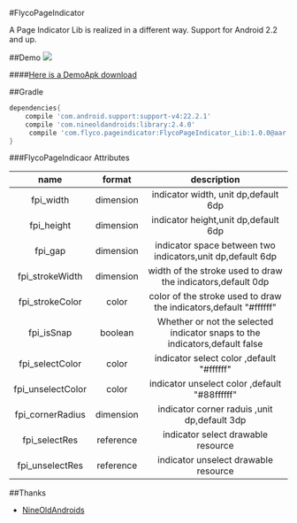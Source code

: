 #FlycoPageIndicator

A Page Indicator Lib is realized in a different way. Support for Android 2.2 and up.

##Demo
![](https://github.com/H07000223/FlycoPageIndicator/blob/master/preview_FlycoPageIndicator.gif)

####[Here is a DemoApk download](http://fir.im/ubrn)

##Gradle

```groovy
dependencies{
    compile 'com.android.support:support-v4:22.2.1'
    compile 'com.nineoldandroids:library:2.4.0'
     compile 'com.flyco.pageindicator:FlycoPageIndicator_Lib:1.0.0@aar'
}
```

###FlycoPageIndicaor Attributes

|name|format|description|
|:---:|:---:|:---:|
| fpi_width | dimension | indicator width, unit dp,default 6dp
| fpi_height | dimension | indicator height,unit dp,default 6dp
| fpi_gap | dimension | indicator space between two indicators,unit dp,default 6dp
| fpi_strokeWidth | dimension | width of the stroke used to draw the indicators,default 0dp
| fpi_strokeColor | color | color of the stroke used to draw the indicators,default "#ffffff"
| fpi_isSnap | boolean | Whether or not the selected indicator snaps to the indicators,default false
| fpi_selectColor | color | indicator select color ,default "#ffffff"
| fpi_unselectColor | color | indicator unselect color ,default "#88ffffff" 
| fpi_cornerRadius | dimension | indicator corner raduis ,unit dp,default 3dp
| fpi_selectRes | reference | indicator select drawable resource
| fpi_unselectRes | reference | indicator unselect drawable resource


##Thanks
*   [NineOldAndroids](https://github.com/JakeWharton/NineOldAndroids)
